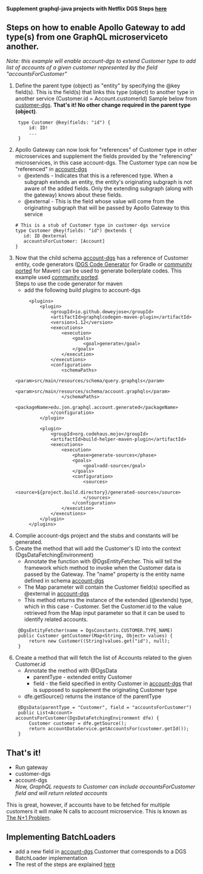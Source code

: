 #### Supplement graphql-java projects with Netflix DGS Steps [here](customer-dgs/Readme.md)

## Steps on how to enable Apollo Gateway to add type(s) from one GraphQL microserviceto another.
   _Note: this example will enable account-dgs to extend Customer type to add list of accounts of a given customer represented 
   by the field "accountsForCustomer"_

1. Define the parent type (object) as "entity" by specifying the @key field(s). 
   This is the field(s) that links this type (object) to another type in another service (Customer.id = Account.customerId) 
   Sample below from [customer-dgs](customer-dgs/src/main/resources/schema/schema.graphqls). **That's it! No other change required
   in the parent type (object)**.
   ```
    type Customer @key(fields: "id") {
        id: ID!
        ...
    }
   ```
2. Apollo Gateway can now look for "references" of Customer type in other microservices and supplement the fields provided 
   by the "referencing" microservices, in this case account-dgs. 
   The Customer type can now be "referenced" in [account-dgs](account-dgs/src/main/resources/schema/account.graphqls)
   * @extends - Indicates that this is a referenced type.
     When a subgraph extends an entity, the entity's originating subgraph is not aware of the added fields. 
     Only the extending subgraph (along with the gateway) knows about these fields.
   * @external - This is the field whose value will come from the originating subgraph that will be passed by Apollo Gateway to this service 
   ```
   # This is a stub of Customer type in customer-dgs service
   type Customer @key(fields: "id") @extends {
      id: ID @external
      accountsForCustomer: [Account]
   }
   ```
3. Now that the child schema [account-dgs](account-dgs/src/main/resources/schema/account.graphqls) 
   has a reference of Customer entity, code generators ([DGS Code Generator](https://netflix.github.io/dgs/generating-code-from-schema) 
   for Gradle or [community ported](https://github.com/deweyjose/graphqlcodegen) for Maven) can be used to generate boilerplate codes.
   This example used [community ported](https://github.com/deweyjose/graphqlcodegen).  
   Steps to use the code generator for maven
   * add the following build plugins to account-dgs
   ```
        <plugins>
            <plugin>
                <groupId>io.github.deweyjose</groupId>
                <artifactId>graphqlcodegen-maven-plugin</artifactId>
                <version>1.12</version>
                <executions>
                    <execution>
                        <goals>
                            <goal>generate</goal>
                        </goals>
                    </execution>
                </executions>
                <configuration>
                    <schemaPaths>
                        <param>src/main/resources/schema/query.graphqls</param>
                        <param>src/main/resources/schema/account.graphqls</param>
                    </schemaPaths>
                    <packageName>edu.jon.graphql.account.generated</packageName>
                </configuration>
            </plugin>

            <plugin>
                <groupId>org.codehaus.mojo</groupId>
                <artifactId>build-helper-maven-plugin</artifactId>
                <executions>
                    <execution>
                        <phase>generate-sources</phase>
                        <goals>
                            <goal>add-source</goal>
                        </goals>
                        <configuration>
                            <sources>
                                <source>${project.build.directory}/generated-sources</source>
                            </sources>
                        </configuration>
                    </execution>
                </executions>
            </plugin>
        </plugins>
   ```
4. Complie account-dgs project and the stubs and constants will be generated.
5. Create the method that will add the Customer's ID into the context (DgsDataFetchingEnvironment)
   * Annotate the function with @DgsEntityFetcher. This will tell the framework which method to invoke 
     when the Customer data is passed by the Gateway. The "name" property is the entity name defined in 
     schema [account-dgs](account-dgs/src/main/resources/schema/account.graphqls)
   * The Map parameter will contain the Customer field(s) specified as @external in 
     [account-dgs](account-dgs/src/main/resources/schema/account.graphqls)
   * This method returns the instance of the extended (@extends) type, which in this case - Customer. Set the Customer.id to the value 
     retrieved from the Map input parameter so that it can be used to identify related accounts.
   ```
    @DgsEntityFetcher(name = DgsConstants.CUSTOMER.TYPE_NAME)
    public Customer getCustomer(Map<String, Object> values) {
        return new Customer((String)values.get("id"), null);
    }
   ```  
6. Create a method that will fetch the list of Accounts related to the given Customer.id
   * Annotate the method with @DgsData 
      * parentType - extended entity Customer    
      * field - the field specified in entity Customer in [account-dgs](account-dgs/src/main/resources/schema/account.graphqls)
      that is supposed to supplement the originating Customer type
   * dfe.getSource() returns the instance of the parentType
   ```
    @DgsData(parentType = "Customer", field = "accountsForCustomer")
    public List<Account> accountsForCustomer(DgsDataFetchingEnvironment dfe) {
        Customer customer = dfe.getSource();
        return accountDataService.getAccountsFor(customer.getId());
    }
   ```
## That's it! 
* Run gateway 
* customer-dgs 
* account-dgs    
_Now, GraphQL requests to Customer can include accountsForCustomer field and will return related accounts_

This is great, however, if accounts have to be fetched for multiple customers it will make N calls to account
microservice. This is known as [The N+1 Problem](https://medium.com/the-marcy-lab-school/what-is-the-n-1-problem-in-graphql-dd4921cb3c1a).  

## Implementing BatchLoaders
* add a new field in [account-dgs](account-dgs/src/main/resources/schema/account.graphqls).Customer that corresponds to
a DGS BatchLoader implementation  
* The rest of the steps are explained [here](customer-dgs/Readme.md#steps-to-implement-batch-loading-in-dgs)  
